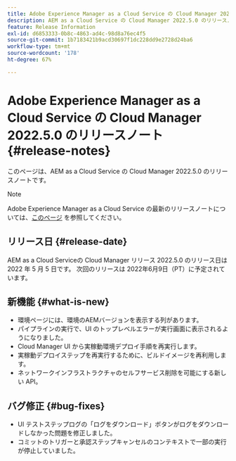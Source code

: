 ```yaml
---
title: Adobe Experience Manager as a Cloud Service の Cloud Manager 2022.5.0 のリリースノート
description: AEM as a Cloud Service の Cloud Manager 2022.5.0 のリリースノートです。
feature: Release Information
exl-id: d6853333-0b8c-4863-ad4c-98d8a76ec4f5
source-git-commit: 1b7183421b9acd30697f1dc228dd9e2728d24ba6
workflow-type: tm+mt
source-wordcount: '178'
ht-degree: 67%

---
```


# Adobe Experience Manager as a Cloud Service の Cloud Manager 2022.5.0 のリリースノート {#release-notes}

このページは、AEM as a Cloud Service の Cloud Manager 2022.5.0 のリリースノートです。

>[!NOTE]
>
>Adobe Experience Manager as a Cloud Service の最新のリリースノートについては、[このページ](/help/release-notes/release-notes-cloud/release-notes-current.md) を参照してください。

## リリース日 {#release-date}

AEM as a Cloud Serviceの Cloud Manager リリース 2022.5.0 のリリース日は 2022 年 5 月 5 日です。 次回のリリースは 2022年6月9日（PT）に予定されています。

## 新機能 {#what-is-new}

* 環境ページには、環境のAEMバージョンを表示する列があります。
* パイプラインの実行で、UI のトップレベルエラーが実行画面に表示されるようになりました。
* Cloud Manager UI から実稼動環境デプロイ手順を再実行します。
* 実稼動デプロイステップを再実行するために、ビルドイメージを再利用します。
* ネットワークインフラストラクチャのセルフサービス削除を可能にする新しい API。

## バグ修正 {#bug-fixes}

* UI テストステップログの「ログをダウンロード」ボタンがログをダウンロードしなかった問題を修正しました。
* コミットのトリガーと承認ステップキャンセルのコンテキストで一部の実行が停止していました。
